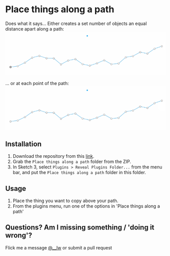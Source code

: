 # Place things along a path
Does what it says...
Either creates a set number of objects an equal distance apart along a path:
![Clone along path example](sections.gif)

... or at each point of the path:
![Clone onto points example](points.gif)


## Installation
1. Download the repository from this [link](https://github.com/loganw/Sketch_Place-things-along-on-a-path/archive/master.zip).
2. Grab the `Place things along a path` folder from the ZIP.
3. In Sketch 3, select `Plugins > Reveal Plugins Folder...` from the menu bar, and put the `Place things along a path` folder in this folder.

## Usage
1. Place the thing you want to copy above your path.
2. From the plugins menu, run one of the options in 'Place things along a path'

## Questions? Am I missing something / 'doing it wrong'?
Flick me a message [@__lw](http://twitter.com/__lw) or submit a pull request